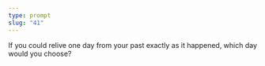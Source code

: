 ```yaml
---
type: prompt
slug: "41"
---
```


If you could relive one day from your past exactly as it happened, which day would you choose?
